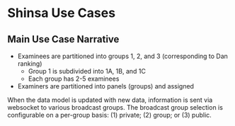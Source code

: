 # Shinsa Use Cases

## Main Use Case Narrative

- Examinees are partitioned into groups 1, 2, and 3 (corresponding to Dan ranking)
  - Group 1 is subdivided into 1A, 1B, and 1C
  - Each group has 2-5 examinees
- Examiners are partitioned into panels (groups) and assigned


When the data model is updated with new data, information is sent via websocket
to various broadcast groups. The broadcast group selection is configurable on
a per-group basis: (1) private; (2) group; or (3) public.

